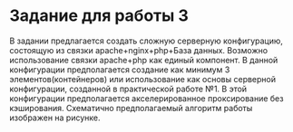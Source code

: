 # Задание для работы 3

<p>
    В задании предлагается создать сложную серверную конфигурацию,
    состоящую из связки apache+nginx+php+База данных. Возможно
    использование связки apache+php как единый компонент. В данной
    конфигурации предполагается создание как минимум 3
    элементов(контейнеров) или использование как основы серверной
    конфигурации, созданной в практической работе №1. В этой конфигурации
    предполагается акселерированное проксирование без кэширования.
    Схематично предполагаемый алгоритм работы изображен на рисунке. 
</p>